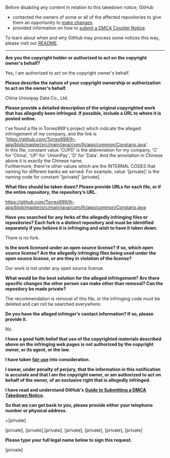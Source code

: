 Before disabling any content in relation to this takedown notice, GitHub
 
- contacted the owners of some or all of the affected repositories to give them an opportunity to [make changes](https://docs.github.com/en/github/site-policy/dmca-takedown-policy#a-how-does-this-actually-work).
- provided information on how to [submit a DMCA Counter Notice](https://docs.github.com/en/articles/guide-to-submitting-a-dmca-counter-notice).
 
To learn about when and why GitHub may process some notices this way, please visit our [README](https://github.com/github/dmca/blob/master/README.md).
 
---


**Are you the copyright holder or authorized to act on the copyright owner's behalf?**

Yes, I am authorized to act on the copyright owner's behalf.

**Please describe the nature of your copyright ownership or authorization to act on the owner's behalf.**

China Unionpay Data Co., Ltd.

**Please provide a detailed description of the original copyrighted work that has allegedly been infringed. If possible, include a URL to where it is posted online.**

I've found a file in Torres999's project which indicate the alleged infringement of my company, and the link is 'https://github.com/Torres999/lh-app/blob/master/src/main/java/com/lh/app/common/Constans.java'.  
In this file, constant value 'CUPD' is the abbreviation for my company, 'C' for 'China', 'UP' for 'UnionPay', 'D' for 'Data'. And the annotation in Chinese above it is exactly the Chinese name.  
Furthermore, there're other values which are the INTERNAL CODES that naming for different banks we served. For example, value '[private]' is the naming code for constant '[private]' [private].

**What files should be taken down? Please provide URLs for each file, or if the entire repository, the repository’s URL.**

https://github.com/Torres999/lh-app/blob/master/src/main/java/com/lh/app/common/Constans.java

**Have you searched for any forks of the allegedly infringing files or repositories? Each fork is a distinct repository and must be identified separately if you believe it is infringing and wish to have it taken down.**

There is no fork.

**Is the work licensed under an open source license? If so, which open source license? Are the allegedly infringing files being used under the open source license, or are they in violation of the license?**

Our work is not under any open source license.

**What would be the best solution for the alleged infringement? Are there specific changes the other person can make other than removal? Can the repository be made private?**

The recommendation is removal of this file, or the infringing code must be deleted and can not be searched everywhere.

**Do you have the alleged infringer’s contact information? If so, please provide it.**

No.

**I have a good faith belief that use of the copyrighted materials described above on the infringing web pages is not authorized by the copyright owner, or its agent, or the law.**

**I have taken <a href="https://www.lumendatabase.org/topics/22">fair use</a> into consideration.**

**I swear, under penalty of perjury, that the information in this notification is accurate and that I am the copyright owner, or am authorized to act on behalf of the owner, of an exclusive right that is allegedly infringed.**

**I have read and understand GitHub's <a href="https://docs.github.com/articles/guide-to-submitting-a-dmca-takedown-notice/">Guide to Submitting a DMCA Takedown Notice</a>.**

**So that we can get back to you, please provide either your telephone number or physical address.**

+[private]  

[private], [private],[private], [private], [private], [private], [private]

**Please type your full legal name below to sign this request.**

[private]
